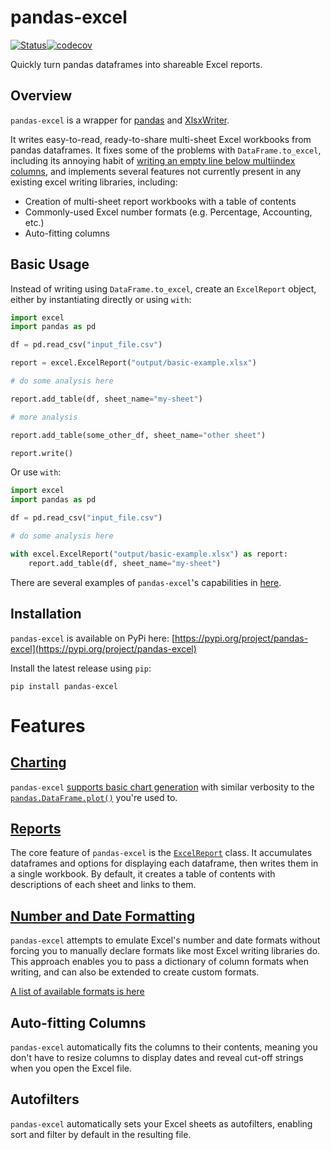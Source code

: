 # pandas-excel

[![Status](https://github.com/christopher-hacker/pandas-excel/actions/workflows/test-status.yml/badge.svg)](https://github.com/christopher-hacker/pandas-excel/actions/workflows/test-status.yml)[![codecov](https://codecov.io/gh/christopher-hacker/pandas-excel/branch/main/graph/badge.svg?token=N9RLXFHVFG)](https://codecov.io/gh/christopher-hacker/pandas-excel)

Quickly turn pandas dataframes into shareable Excel reports.

## Overview

`pandas-excel` is a wrapper for [pandas](https://pandas.pydata.org/) and [XlsxWriter](https://xlsxwriter.readthedocs.io/).

It writes easy-to-read, ready-to-share multi-sheet Excel workbooks from pandas dataframes. It fixes some of the problems with `DataFrame.to_excel`, including its annoying habit of [writing an empty line below multiindex columns](https://github.com/pandas-dev/pandas/issues/27772), and implements several features not currently present in any existing excel writing libraries, including:
- Creation of multi-sheet report workbooks with a table of contents
- Commonly-used Excel number formats (e.g. Percentage, Accounting, etc.)
- Auto-fitting columns

## Basic Usage

Instead of writing using `DataFrame.to_excel`, create an `ExcelReport` object, either by instantiating directly or using `with`:

```python
import excel
import pandas as pd

df = pd.read_csv("input_file.csv")

report = excel.ExcelReport("output/basic-example.xlsx")

# do some analysis here

report.add_table(df, sheet_name="my-sheet")

# more analysis

report.add_table(some_other_df, sheet_name="other sheet")

report.write()
```

Or use `with`:

```python
import excel
import pandas as pd

df = pd.read_csv("input_file.csv")

# do some analysis here

with excel.ExcelReport("output/basic-example.xlsx") as report:
    report.add_table(df, sheet_name="my-sheet")
```


There are several examples of `pandas-excel`'s capabilities in [here](https://github.com/christopher-hacker/pandas-excel/tree/main/examples).

## Installation

`pandas-excel` is available on PyPi here: [https://pypi.org/project/pandas-excel](https://pypi.org/project/pandas-excel)

Install the latest release using `pip`:

```
pip install pandas-excel
```

# Features

## [Charting](https://christopher-hacker.github.io/pandas-excel/excel/write/chart.html)

`pandas-excel` [supports basic chart generation](https://christopher-hacker.github.io/pandas-excel/excel/write/chart.html) with similar verbosity to the [`pandas.DataFrame.plot()`](https://pandas.pydata.org/docs/reference/api/pandas.DataFrame.plot.html) you're used to. 

## [Reports](https://christopher-hacker.github.io/pandas-excel/excel/write/report.html)

The core feature of `pandas-excel` is the [`ExcelReport`](https://christopher-hacker.github.io/pandas-excel/excel/write/report.html) class. It accumulates dataframes and options for displaying each dataframe, then writes them in a single workbook. By default, it creates a table of contents with descriptions of each sheet and links to them.

## [Number and Date Formatting](https://christopher-hacker.github.io/pandas-excel/excel/format.html)

`pandas-excel` attempts to emulate Excel's number and date formats without forcing you to manually declare formats like most Excel writing libraries do. This approach enables you to pass a dictionary of column formats when writing, and can also be extended to create custom formats.

[A list of available formats is here](https://christopher-hacker.github.io/pandas-excel/excel/format.html)

## Auto-fitting Columns

`pandas-excel` automatically fits the columns to their contents, meaning you don't have to resize columns to display dates and reveal cut-off strings when you open the Excel file. 

## Autofilters

`pandas-excel` automatically sets your Excel sheets as autofilters, enabling sort and filter by default in the resulting file. 